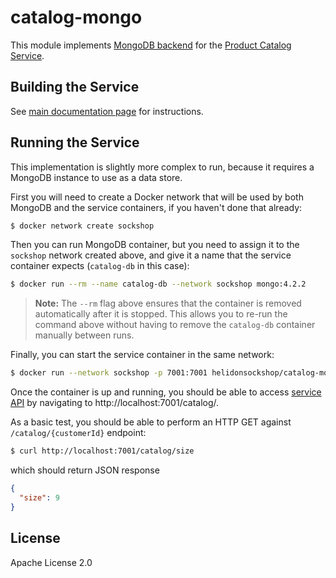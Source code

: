 # catalog-mongo

This module implements [MongoDB backend](./src/main/java/io/helidon/examples/sockshop/catalog/mongo/MongoCatalogRepository.java)
for the [Product Catalog Service](../README.md).

## Building the Service

See [main documentation page](../README.md#building-the-service) for instructions.

## Running the Service

This implementation is slightly more complex to run, because it requires a MongoDB instance
to use as a data store.

First you will need to create a Docker network that will be used by both MongoDB and the service 
containers, if you haven't done that already:

```bash
$ docker network create sockshop 
``` 

Then you can run MongoDB container, but you need to assign it to the `sockshop` network 
created above, and give it a name that the service container expects (`catalog-db` in this case):

```bash
$ docker run --rm --name catalog-db --network sockshop mongo:4.2.2
``` 
> **Note:** The `--rm` flag above ensures that the container is removed automatically after it is 
> stopped. This allows you to re-run the command above without having to remove the `catalog-db`
> container manually between runs.

Finally, you can start the service container in the same network:

```bash
$ docker run --network sockshop -p 7001:7001 helidonsockshop/catalog-mongo
``` 

Once the container is up and running, you should be able to access [service API](../README.md#api) 
by navigating to http://localhost:7001/catalog/.

As a basic test, you should be able to perform an HTTP GET against `/catalog/{customerId}` endpoint:

```bash
$ curl http://localhost:7001/catalog/size
``` 
which should return JSON response
```json
{
  "size": 9
}
```

## License

Apache License 2.0
